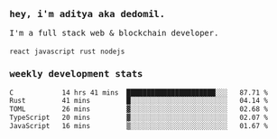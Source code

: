 <samp>
    <h3>hey, i'm aditya aka dedomil.</h3>
    I'm a full stack web & blockchain developer. 
    <br />
    <br />
    <code>react</code> <code>javascript</code> <code>rust</code> <code>nodejs</code>
    <h3>weekly development stats</h3>
    <!--START_SECTION:waka-->

```txt
C            14 hrs 41 mins  ██████████████████████░░░   87.71 %
Rust         41 mins         █░░░░░░░░░░░░░░░░░░░░░░░░   04.14 %
TOML         26 mins         ▓░░░░░░░░░░░░░░░░░░░░░░░░   02.68 %
TypeScript   20 mins         ▓░░░░░░░░░░░░░░░░░░░░░░░░   02.07 %
JavaScript   16 mins         ▒░░░░░░░░░░░░░░░░░░░░░░░░   01.67 %
```

<!--END_SECTION:waka-->
</samp>

